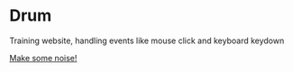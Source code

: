 # Drum
Training website, handling events like mouse click and keyboard keydown


<a href="https://serjaek.github.io/Drum/">Make some noise!</a>
